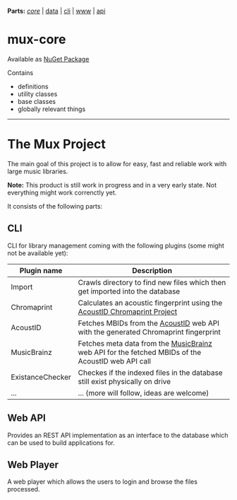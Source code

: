 **Parts:** *[core](https://github.com/tobiaswuerth/mux-core)* | [data](https://github.com/tobiaswuerth/mux-data) | [cli](https://github.com/tobiaswuerth/mux-cli) | [www](https://github.com/tobiaswuerth/mux-www) | [api](https://github.com/tobiaswuerth/mux-api)

# mux-core

Available as [NuGet Package](https://www.nuget.org/packages/ch.wuerth.tobias.mux.Core/)

Contains 
* definitions
* utility classes
* base classes
* globally relevant things

-----

# The Mux Project
The main goal of this project is to allow for easy, fast and reliable work with large music libraries. 

**Note:**
This product is still work in progress and in a very early state. Not everything might work correnctly yet.

It consists of the following parts:

## CLI
CLI for library management coming with the following plugins (some might not be available yet):

Plugin name | Description
------------|----------------
Import | Crawls directory to find new files which then get imported into the database
Chromaprint | Calculates an acoustic fingerprint using the [AcoustID Chromaprint Project](https://github.com/acoustid/chromaprint)
AcoustID | Fetches MBIDs from the [AcoustID](https://acoustid.org/) web API with the generated Chromaprint fingerprint
MusicBrainz | Fetches meta data from the [MusicBrainz](https://musicbrainz.org/) web API for the fetched MBIDs of the AcoustID web API call
ExistanceChecker | Checkes if the indexed files in the database still exist physically on drive
... | ... (more will follow, ideas are welcome)

## Web API
Provides an REST API implementation as an interface to the database which can be used to build applications for.

## Web Player
A web player which allows the users to login and browse the files processed.
